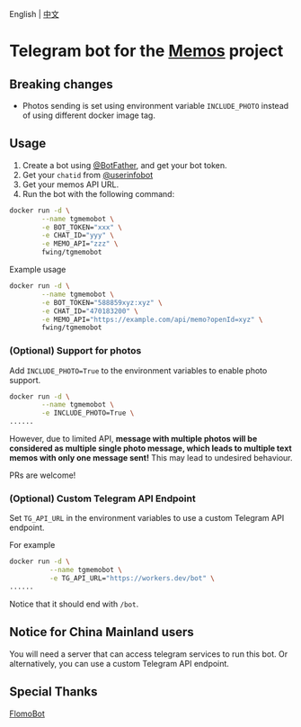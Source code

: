 English | [中文](README.zh_CN.md)

# Telegram bot for the [Memos](https://github.com/usememos/memos) project

## Breaking changes

- Photos sending is set using environment variable `INCLUDE_PHOTO` instead of using different docker image tag.

## Usage

1. Create a bot using [@BotFather](https://t.me/BotFather), and get your bot token.
2. Get your `chatid` from [@userinfobot](https://t.me/userinfobot)
3. Get your memos API URL.
4. Run the bot with the following command:

```bash
docker run -d \
        --name tgmemobot \
        -e BOT_TOKEN="xxx" \
        -e CHAT_ID="yyy" \
        -e MEMO_API="zzz" \
        fwing/tgmemobot
```

Example usage

```bash
docker run -d \
        --name tgmemobot \
        -e BOT_TOKEN="588859xyz:xyz" \
        -e CHAT_ID="470183200" \
        -e MEMO_API="https://example.com/api/memo?openId=xyz" \
        fwing/tgmemobot
```

### (Optional) Support for photos

Add `INCLUDE_PHOTO=True` to the environment variables to enable photo support.

```bash
docker run -d \
        --name tgmemobot \
        -e INCLUDE_PHOTO=True \
......
```

However, due to limited API, **message with multiple photos will be considered as multiple single photo message, which
leads to multiple text memos with only one message sent!** This may lead to undesired behaviour.

PRs are welcome!

### (Optional) Custom Telegram API Endpoint

Set `TG_API_URL` in the environment variables to use a custom Telegram API endpoint.

For example

```bash
docker run -d \
          --name tgmemobot \
          -e TG_API_URL="https://workers.dev/bot" \
......
```

Notice that it should end with `/bot`.

## Notice for China Mainland users

You will need a server that can access telegram services to run this bot. Or alternatively, you can use a custom
Telegram API endpoint.

## Special Thanks

[FlomoBot](https://github.com/wogong/flomobot)